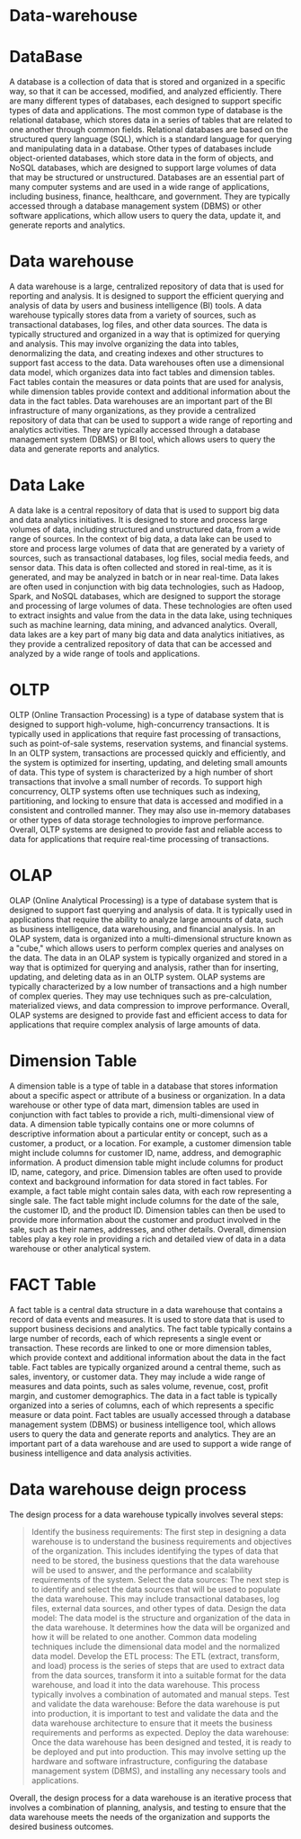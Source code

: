 # Data-warehouse

# DataBase
A database is a collection of data that is stored and organized in a specific way, so that it can be accessed, modified, and analyzed efficiently. There are many
different types of databases, each designed to support specific types of data and applications.
The most common type of database is the relational database, which stores data in a series of tables that are related to one another through common fields. Relational
databases are based on the structured query language (SQL), which is a standard language for querying and manipulating data in a database.
Other types of databases include object-oriented databases, which store data in the form of objects, and NoSQL databases, which are designed to support large volumes
of data that may be structured or unstructured.
Databases are an essential part of many computer systems and are used in a wide range of applications, including business, finance, healthcare, and government. They
are typically accessed through a database management system (DBMS) or other software applications, which allow users to query the data, update it, and generate reports
and analytics.



# Data warehouse
A data warehouse is a large, centralized repository of data that is used for reporting and analysis. It is designed to support the efficient querying and analysis of data by users and business intelligence (BI) tools.
A data warehouse typically stores data from a variety of sources, such as transactional databases, log files, and other data sources. The data is typically structured and organized in a way that is optimized for querying and analysis. This may involve organizing the data into tables, denormalizing the data, and creating indexes and other structures to support fast access to the data.
Data warehouses often use a dimensional data model, which organizes data into fact tables and dimension tables. Fact tables contain the measures or data points that are used for analysis, while dimension tables provide context and additional information about the data in the fact tables.
Data warehouses are an important part of the BI infrastructure of many organizations, as they provide a centralized repository of data that can be used to support a wide range of reporting and analytics activities. They are typically accessed through a database management system (DBMS) or BI tool, which allows users to query the data and generate reports and analytics.



# Data Lake
A data lake is a central repository of data that is used to support big data and data analytics initiatives. It is designed to store and process large volumes of data, including structured and unstructured data, from a wide range of sources.
In the context of big data, a data lake can be used to store and process large volumes of data that are generated by a variety of sources, such as transactional databases, log files, social media feeds, and sensor data. This data is often collected and stored in real-time, as it is generated, and may be analyzed in batch or in near real-time.
Data lakes are often used in conjunction with big data technologies, such as Hadoop, Spark, and NoSQL databases, which are designed to support the storage and processing of large volumes of data. These technologies are often used to extract insights and value from the data in the data lake, using techniques such as machine learning, data mining, and advanced analytics.
Overall, data lakes are a key part of many big data and data analytics initiatives, as they provide a centralized repository of data that can be accessed and analyzed by a wide range of tools and applications.



# OLTP
OLTP (Online Transaction Processing) is a type of database system that is designed to support high-volume, high-concurrency transactions. It is typically used in applications that require fast processing of transactions, such as point-of-sale systems, reservation systems, and financial systems.
In an OLTP system, transactions are processed quickly and efficiently, and the system is optimized for inserting, updating, and deleting small amounts of data. This type of system is characterized by a high number of short transactions that involve a small number of records.
To support high concurrency, OLTP systems often use techniques such as indexing, partitioning, and locking to ensure that data is accessed and modified in a consistent and controlled manner. They may also use in-memory databases or other types of data storage technologies to improve performance.
Overall, OLTP systems are designed to provide fast and reliable access to data for applications that require real-time processing of transactions.


# OLAP
OLAP (Online Analytical Processing) is a type of database system that is designed to support fast querying and analysis of data. It is typically used in applications that require the ability to analyze large amounts of data, such as business intelligence, data warehousing, and financial analysis.
In an OLAP system, data is organized into a multi-dimensional structure known as a "cube," which allows users to perform complex queries and analyses on the data. The data in an OLAP system is typically organized and stored in a way that is optimized for querying and analysis, rather than for inserting, updating, and deleting data as in an OLTP system.
OLAP systems are typically characterized by a low number of transactions and a high number of complex queries. They may use techniques such as pre-calculation, materialized views, and data compression to improve performance.
Overall, OLAP systems are designed to provide fast and efficient access to data for applications that require complex analysis of large amounts of data.


# Dimension Table
A dimension table is a type of table in a database that stores information about a specific aspect or attribute of a business or organization. In a data warehouse or other type of data mart, dimension tables are used in conjunction with fact tables to provide a rich, multi-dimensional view of data.
A dimension table typically contains one or more columns of descriptive information about a particular entity or concept, such as a customer, a product, or a location. For example, a customer dimension table might include columns for customer ID, name, address, and demographic information. A product dimension table might include columns for product ID, name, category, and price.
Dimension tables are often used to provide context and background information for data stored in fact tables. For example, a fact table might contain sales data, with each row representing a single sale. The fact table might include columns for the date of the sale, the customer ID, and the product ID. Dimension tables can then be used to provide more information about the customer and product involved in the sale, such as their names, addresses, and other details.
Overall, dimension tables play a key role in providing a rich and detailed view of data in a data warehouse or other analytical system.


# FACT Table
A fact table is a central data structure in a data warehouse that contains a record of data events and measures. It is used to store data that is used to support business decisions and analytics. The fact table typically contains a large number of records, each of which represents a single event or transaction. These records are linked to one or more dimension tables, which provide context and additional information about the data in the fact table.
Fact tables are typically organized around a central theme, such as sales, inventory, or customer data. They may include a wide range of measures and data points, such as sales volume, revenue, cost, profit margin, and customer demographics. The data in a fact table is typically organized into a series of columns, each of which represents a specific measure or data point.
Fact tables are usually accessed through a database management system (DBMS) or business intelligence tool, which allows users to query the data and generate reports and analytics. They are an important part of a data warehouse and are used to support a wide range of business intelligence and data analysis activities.



# Data warehouse deign process
The design process for a data warehouse typically involves several steps:
> Identify the business requirements: The first step in designing a data warehouse is to understand the business requirements and objectives of the organization. This includes identifying the types of data that need to be stored, the business questions that the data warehouse will be used to answer, and the performance and scalability requirements of the system.
> Select the data sources: The next step is to identify and select the data sources that will be used to populate the data warehouse. This may include transactional databases, log files, external data sources, and other types of data.
> Design the data model: The data model is the structure and organization of the data in the data warehouse. It determines how the data will be organized and how it will be related to one another. Common data modeling techniques include the dimensional data model and the normalized data model.
> Develop the ETL process: The ETL (extract, transform, and load) process is the series of steps that are used to extract data from the data sources, transform it into a suitable format for the data warehouse, and load it into the data warehouse. This process typically involves a combination of automated and manual steps.
> Test and validate the data warehouse: Before the data warehouse is put into production, it is important to test and validate the data and the data warehouse architecture to ensure that it meets the business requirements and performs as expected.
> Deploy the data warehouse: Once the data warehouse has been designed and tested, it is ready to be deployed and put into production. This may involve setting up the hardware and software infrastructure, configuring the database management system (DBMS), and installing any necessary tools and applications.

Overall, the design process for a data warehouse is an iterative process that involves a combination of planning, analysis, and testing to ensure that the data warehouse meets the needs of the organization and supports the desired business outcomes.




